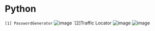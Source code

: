 # Python
`[1] PasswordGenerator`
![image](https://github.com/Thein-Naing/Python/assets/117463446/dbcd6ccd-56e1-4370-a567-cc94b9eafefd)
`[2]Traffic Locator
![image](https://github.com/Thein-Naing/Python/assets/117463446/b20f445d-c968-4ac7-b725-9dc7c1464060)
![image](https://github.com/Thein-Naing/Python/assets/117463446/dc212eca-9b46-404c-8a2c-1dc8bafa011b)



